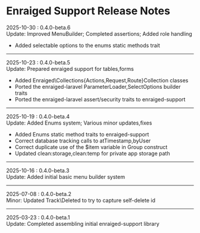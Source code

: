 # Enraiged Support Release Notes

2025-10-30 : 0.4.0-beta.6  
Update: Improved MenuBuilder; Completed assertions; Added role handling

- Added selectable options to the enums static methods trait

---

2025-10-23 : 0.4.0-beta.5  
Update: Prepared enraiged support for tables,forms

- Added Enraiged\Collections\{Actions,Request,Route}Collection classes
- Ported the enraiged-laravel ParameterLoader,SelectOptions builder traits
- Ported the enraiged-laravel assert/security traits to enraiged-support

 ---

2025-10-19 : 0.4.0-beta.4  
Update: Added Enums system; Various minor updates,fixes

- Added Enums static method traits to enraiged-support
- Correct database tracking calls to atTimestamp,byUser
- Correct duplicate use of the $item variable in Group construct
- Updated clean:storage,clean:temp for private app storage path

---

2025-10-16 : 0.4.0-beta.3  
Update: Added initial basic menu builder system

---

2025-07-08 : 0.4.0-beta.2  
Minor: Updated Track\Deleted to try to capture self-delete id

---

2025-03-23 : 0.4.0-beta.1  
Update: Completed assembling initial enraiged-support library
